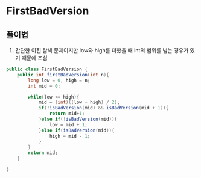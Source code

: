 # FirstBadVersion

## 풀이법
1. 간단한 이진 탐색 문제이지만 low와 high를 더했을 때 int의 범위를 넘는 경우가 있기 때문에 조심


```java
public class FirstBadVersion {
    public int firstBadVersion(int n){
        long low = 0, high = n;
        int mid = 0;

        while(low <= high){
            mid = (int)((low + high) / 2);
            if(!isBadVersion(mid) && isBadVersion(mid + 1)){
                return mid+1;
            }else if(!isBadVersion(mid)){
                low = mid + 1;
            }else if(isBadVersion(mid)){
                high = mid - 1;
            }
        }
        return mid;
    }
    
}
```